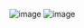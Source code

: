 
![image](https://user-images.githubusercontent.com/106866305/190618170-087ba4d7-9489-4eb2-a3fc-27cdd68fdd34.png)
![image](https://user-images.githubusercontent.com/106866305/190617804-8cf97df4-cb28-4499-83e1-2eacbfa452c3.png)
